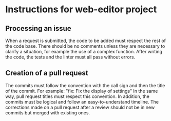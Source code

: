 # Instructions for web-editor project

## Processing an issue
When a request is submitted, the code to be added must respect the rest of the code base. There should be no comments unless they are necessary to clarify a situation, for example the use of a complex function.
After writing the code, the tests and the linter must all pass without errors.

## Creation of a pull request
The commits must follow the convention with the call sign and then the title of the commit. For example:
"fix: Fix the display of settings"
In the same way, pull request titles must respect this convention. In addition, the commits must be logical and follow an easy-to-understand timeline. The corrections made on a pull request after a review should not be in new commits but merged with existing ones.
